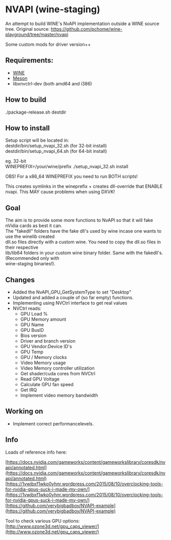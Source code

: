# NVAPI (wine-staging)

An attempt to build WINE's NvAPI implementation outside a WINE source tree.
Original source: https://github.com/pchome/wine-playground/tree/master/nvapi  

Some custom mods for driver version++  

## Requirements:  
- [WINE](https://www.winehq.org/)  
- [Meson](http://mesonbuild.com/)  
- libxnvctrl-dev (both amd64 and i386)  

## How to build  

./package-release.sh destdir  

## How to install  

Setup script will be located in:  
destdir/bin/setup_nvapi_32.sh (for 32-bit install)  
destdir/bin/setup_nvapi_64.sh (for 64-bit install)  

eg. 32-bit  
WINEPREFIX=/your/wine/prefix ./setup_nvapi_32.sh install  

OBS! For a x86_64 WINEPREFIX you need to run BOTH scripts!  

This creates symlinks in the wineprefix + creates dll-override that ENABLE nvapi. This MAY cause problems when using DXVK!  

## Goal  

The aim is to provide some more functions to NvAPI so that it will fake nVidia cards as best it can.  
The "fakedll" folders have the fake dll's used by wine incase one wants to use the winelib created  
dll.so files directly with a custom wine. You need to copy the dll.so files in their respective  
lib/lib64 folders in your custom wine binary folder. Same with the fakedll's. (Recommended only with  
wine-staging binaries!).  

## Changes

* Added the NvAPI_GPU_GetSystemType to set "Desktop"  
* Updated and added a couple of (so far empty) functions.  
* Implementing using NVCtrl interface to get real values  
* NVCtrl reads:  
  * GPU Load %  
  * GPU Memory amount  
  * GPU Name  
  * GPU BusID  
  * Bios version  
  * Driver and branch version  
  * GPU Vendor:Device ID's  
  * GPU Temp  
  * GPU / Memory clocks  
  * Video Memory usage  
  * Video Memory controller utilization  
  * Get shader/cuda cores from NVCtrl  
  * Read GPU Voltage  
  * Calculate GPU fan speed
  * Get IRQ  
  * Implement video memory bandwidth  

## Working on  

* Implement correct performancelevels.  

## Info  

Loads of reference info here:  

[https://docs.nvidia.com/gameworks/content/gameworkslibrary/coresdk/nvapi/annotated.html](https://docs.nvidia.com/gameworks/content/gameworkslibrary/coresdk/nvapi/annotated.html)  
[https://1vwjbxf1wko0yhnr.wordpress.com/2015/08/10/overclocking-tools-for-nvidia-gpus-suck-i-made-my-own/](https://1vwjbxf1wko0yhnr.wordpress.com/2015/08/10/overclocking-tools-for-nvidia-gpus-suck-i-made-my-own/)  
[https://github.com/verybigbadboy/NVAPI-example](https://github.com/verybigbadboy/NVAPI-example)  

Tool to check various GPU options:  
[http://www.ozone3d.net/gpu_caps_viewer/](http://www.ozone3d.net/gpu_caps_viewer/)  
